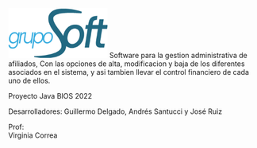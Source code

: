 <img src="https://github.com/Froostx/GrupoSoft/blob/main/src/uy/gruposoft/presentacion/gruposoft_logo_300x134.png" width="200" height="100">
Software para la gestion administrativa de afiliados, Con las opciones de alta, modificacion y baja de los diferentes asociados en el sistema, y asi tambien llevar el control financiero de cada uno de ellos.

Proyecto Java BIOS 2022

Desarrolladores:
Guillermo Delgado, Andrés Santucci y José Ruiz

Prof:</br>
Virginia Correa
